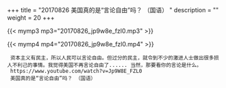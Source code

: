 +++
title = "20170826  美国真的是“言论自由”吗？ （国语） "
description = ""
weight = 20
+++

{{< mymp3 mp3="20170826_jp9w8e_fzl0.mp3" >}}

{{< mymp4 mp4="20170826_jp9w8e_fzl0.mp4" >}}

     资本主义有民主，所以人民可以言论自由。但过分的民主，就令到不少的激进人士做出很多损人不利己的事情。我觉得美国不再言论自由了...... 当然，那要看你的言论是什么。 
     https://www.youtube.com/watch?v=Jp9W8E_FZL0 
     美国真的是“言论自由”吗？ （国语） 
